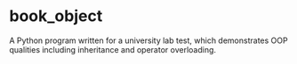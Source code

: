 # book_object
A Python program written for a university lab test, which demonstrates OOP qualities including inheritance and operator overloading.
